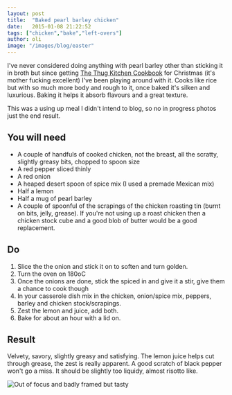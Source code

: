 ```yaml
---
layout: post
title:  "Baked pearl barley chicken"
date:   2015-01-08 21:22:52
tags: ["chicken","bake","left-overs"]
author: oli
image: "/images/blog/easter"
---
```


I've never considered doing anything with pearl barley other than sticking it in broth but since getting [The Thug Kitchen Cookbook](http://www.amazon.co.uk/gp/product/B00JV1W2YG?ie=UTF8&camp=3194&creative=21330&creativeASIN=B00JV1W2YG&linkCode=shr&tag=wwwcoldclimat-21&linkId=VR4Z75P4NIWZOK72&=books&qid=1420752396&sr=1-1&keywords=thug+kitchen) for Christmas (it's mother fucking excellent) I've been playing around with it.  Cooks like rice but with so much more body and rough to it, once baked it's silken and luxurious.  Baking it helps it absorb flavours and a great texture.

This was a using up meal I didn't intend to blog, so no in progress photos just the end result. 

## You will need

* A couple of handfuls of cooked chicken, not the breast, all the scratty, slightly greasy bits, chopped to spoon size
* A red pepper sliced thinly
* A red onion
* A heaped desert spoon of spice mix (I used a premade Mexican mix)
* Half a lemon
* Half a mug of pearl barley
* A couple of spoonful of the scrapings of the chicken roasting tin (burnt on bits, jelly, grease).  If you're not using up a roast chicken then a chicken stock cube and a good blob of butter would be a good replacement.

## Do

1. Slice the the onion and stick it on to soften and turn golden.
2. Turn the oven on 180oC
3. Once the onions are done, stick the spiced in and give it a stir, give them a chance to cook though
4. In your casserole dish mix in the chicken, onion/spice mix, peppers, barley and chicken stock/scrapings.
5. Zest the lemon and juice, add both.
6. Bake for about an hour with a lid on.

## Result

Velvety, savory, slightly greasy and satisfying.  The lemon juice helps cut through grease, the zest is really apparent.  A good scratch of black pepper won't go a miss.   It should be slightly too liquidy, almost risotto like.

![Out of focus and badly framed but tasty](/images/blog/baked-pearl-barley-chicken.jpg "Out of focus and badly framed but tasty")
